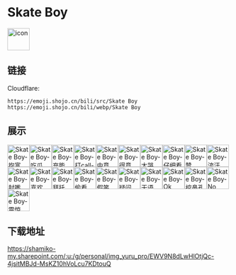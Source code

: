 # Skate Boy
<img src="https://emoji.shojo.cn/bili/src/Skate Boy/icon.png" width="50" height="50" alt="icon">

## 链接
Cloudflare:
```
https://emoji.shojo.cn/bili/src/Skate Boy
https://emoji.shojo.cn/bili/webp/Skate Boy
```
## 展示
<img src="https://emoji.shojo.cn/bili/src/Skate Boy/Skate Boy-抱富.png" width="50" height="50" alt="Skate Boy-抱富"><img src="https://emoji.shojo.cn/bili/src/Skate Boy/Skate Boy-吃瓜.png" width="50" height="50" alt="Skate Boy-吃瓜"><img src="https://emoji.shojo.cn/bili/src/Skate Boy/Skate Boy-充能.png" width="50" height="50" alt="Skate Boy-充能"><img src="https://emoji.shojo.cn/bili/src/Skate Boy/Skate Boy-打call-50.png" width="50" height="50" alt="Skate Boy-打call-50"><img src="https://emoji.shojo.cn/bili/src/Skate Boy/Skate Boy-中意你-51.png" width="50" height="50" alt="Skate Boy-中意你-51"><img src="https://emoji.shojo.cn/bili/src/Skate Boy/Skate Boy-得意.png" width="50" height="50" alt="Skate Boy-得意"><img src="https://emoji.shojo.cn/bili/src/Skate Boy/Skate Boy-大哭.png" width="50" height="50" alt="Skate Boy-大哭"><img src="https://emoji.shojo.cn/bili/src/Skate Boy/Skate Boy-仔细看.png" width="50" height="50" alt="Skate Boy-仔细看"><img src="https://emoji.shojo.cn/bili/src/Skate Boy/Skate Boy-赞.png" width="50" height="50" alt="Skate Boy-赞"><img src="https://emoji.shojo.cn/bili/src/Skate Boy/Skate Boy-流汗.png" width="50" height="50" alt="Skate Boy-流汗"><img src="https://emoji.shojo.cn/bili/src/Skate Boy/Skate Boy-封嘴.png" width="50" height="50" alt="Skate Boy-封嘴"><img src="https://emoji.shojo.cn/bili/src/Skate Boy/Skate Boy-喜欢.png" width="50" height="50" alt="Skate Boy-喜欢"><img src="https://emoji.shojo.cn/bili/src/Skate Boy/Skate Boy-拜托.png" width="50" height="50" alt="Skate Boy-拜托"><img src="https://emoji.shojo.cn/bili/src/Skate Boy/Skate Boy-偷看.png" width="50" height="50" alt="Skate Boy-偷看"><img src="https://emoji.shojo.cn/bili/src/Skate Boy/Skate Boy-假笑.png" width="50" height="50" alt="Skate Boy-假笑"><img src="https://emoji.shojo.cn/bili/src/Skate Boy/Skate Boy-疑问.png" width="50" height="50" alt="Skate Boy-疑问"><img src="https://emoji.shojo.cn/bili/src/Skate Boy/Skate Boy-无语.png" width="50" height="50" alt="Skate Boy-无语"><img src="https://emoji.shojo.cn/bili/src/Skate Boy/Skate Boy-Ok.png" width="50" height="50" alt="Skate Boy-Ok"><img src="https://emoji.shojo.cn/bili/src/Skate Boy/Skate Boy-挖鼻孔.png" width="50" height="50" alt="Skate Boy-挖鼻孔"><img src="https://emoji.shojo.cn/bili/src/Skate Boy/Skate Boy-No.png" width="50" height="50" alt="Skate Boy-No"><img src="https://emoji.shojo.cn/bili/src/Skate Boy/Skate Boy-震惊.png" width="50" height="50" alt="Skate Boy-震惊">

## 下载地址

https://shamiko-my.sharepoint.com/:u:/g/personal/img_yuru_pro/EWV9N8dLwHlOtjQc-4jsitMBJd-MsKZ10hVoLcu7KDtouQ